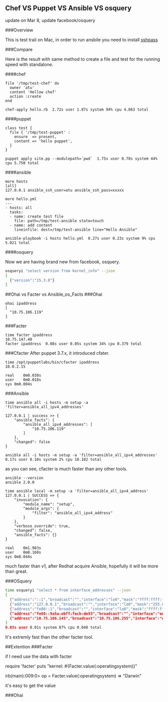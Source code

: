 ## Chef VS Puppet VS Ansible VS osquery

update on Mar 8, update facebook/osquery

###Overview

This is test trail on Mac, in order to run ansbile you need to install [sshpass](http://www.hashbangcode.com/blog/installing-sshpass-osx-mavericks)

###Compare

Here is the result with same method to create a file and test for the running speed with standalone.

####chef

```
file '/tmp/test-chef' do
  owner 'atu'
  content 'Hellow chef'
  action :create
end

chef-apply hello.rb  2.72s user 1.87s system 94% cpu 4.863 total
```
####puppet

```
class test {
  file { '/tmp/test-puppet' :
    ensure  => present,
    content => 'hello puppet',
  }
}

puppet apply site.pp --modulepath=`pwd`  1.75s user 0.78s system 44% cpu 5.750 total
```

####ansible
```
more hosts
[all]
127.0.0.1 ansible_ssh_user=atu ansible_ssh_pass=xxxxx

more hello.yml
---
- hosts: all
  tasks:
  - name: create test file
    file: path=/tmp/test-ansible state=touch
  - name: add content
    lineinfile: dest=/tmp/test-ansible line="Hello Ansible"
    
ansible-playbook -i hosts hello.yml  0.27s user 0.23s system 9% cpu 5.021 total
```


####osquery

Now we are having brand new from facebook, osquery.

```bash
osqueryi "select version from kernel_info" --json
[
  {"version":"15.3.0"}
]
```

##Ohai vs Facter vs Ansible_os_Facts
###Ohai
```
ohai ipaddress
[
  "10.75.106.119"
]
```
###Facter
```
time facter ipaddress
10.75.147.40
facter ipaddress  0.08s user 0.05s system 34% cpu 0.379 total
```
###Cfacter
After puppet 3.7.x, it introduced cfater.
```
time /opt/puppetlabs/bin/cfacter ipaddress
10.0.2.15

real	0m0.030s
user	0m0.018s
sys	0m0.004s
```
###Ansible
```
time ansible all -i hosts -m setup -a 'filter=ansible_all_ipv4_addresses'

127.0.0.1 | success >> {
    "ansible_facts": {
        "ansible_all_ipv4_addresses": [
            "10.75.106.119"
        ]
    },
    "changed": false
}

ansible all -i hosts -m setup -a 'filter=ansible_all_ipv4_addresses'  0.17s user 0.10s system 2% cpu 10.182 total
```

as you can see, cfacter is much faster than any other tools.


```
ansible --version
ansible 2.0.0

time ansible local -m setup -a 'filter=ansible_all_ipv4_address'
127.0.0.1 | SUCCESS => {
    "invocation": {
        "module_name": "setup",
        "module_args": {
            "filter": "ansible_all_ipv4_address"
        }
    },
    "verbose_override": true,
    "changed": false,
    "ansible_facts": {}
}

real	0m1.983s
user	0m0.160s
sys	0m0.044s

```

much faster than v1, after Redhat acquire Ansible, hopefully it will be more than great.

###OSquery


```bash
time osqueryi "select * from interface_addresses" --json
[
  {"address":"::1","broadcast":"","interface":"lo0","mask":"ffff:ffff:ffff:ffff:ffff:ffff:ffff:ffff","point_to_point":"::1"},
  {"address":"127.0.0.1","broadcast":"","interface":"lo0","mask":"255.0.0.0","point_to_point":"127.0.0.1"},
  {"address":"fe80::1","broadcast":"","interface":"lo0","mask":"ffff:ffff:ffff:ffff::","point_to_point":""},
  {"address":"fe80::9a5a:ebff:fecb:de93","broadcast":"","interface":"en3","mask":"ffff:ffff:ffff:ffff::","point_to_point":""},
  {"address":"10.75.106.145","broadcast":"10.75.106.255","interface":"en3","mask":"255.255.255.0","point_to_point":""}
]
0.03s user 0.01s system 87% cpu 0.048 total
```
It's extremly fast than the other facter tool.




##Extention
###Facter

if I need use the data with facter

require 'facter'
puts "kernel: #{Facter.value(:operatingsystem)}"

irb(main):009:0> op = Facter.value(:operatingsystem)
=> "Darwin"

it's easy to get the value

###Ohai

